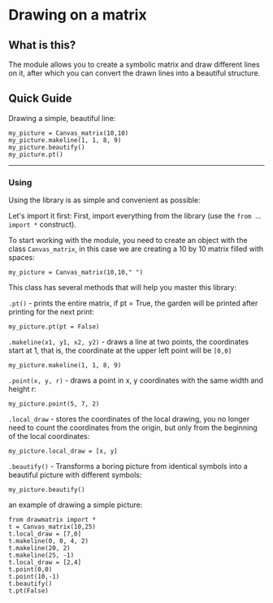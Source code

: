 # Drawing on a matrix #

## What is this? ##
The module allows you to create a symbolic matrix and draw different lines on it, after which you can convert the drawn lines into a beautiful structure.

## Quick Guide ##

Drawing a simple, beautiful line:

    
    my_picture = Сanvas_matrix(10,10)
    my_picture.makeline(1, 1, 8, 9)
    my_picture.beautify()
    my_picture.pt()



----------


### Using ###


Using the library is as simple and convenient as possible:

Let's import it first:
First, import everything from the library (use the `from `...` import *` construct).

To start working with the module, you need to create an object with the class `Canvas_matrix`, in this case we are creating a 10 by 10 matrix filled with spaces:

	my_picture = Сanvas_matrix(10,10," ")

This class has several methods that will help you master this library:

`.pt()` - prints the entire matrix, if pt = True, the garden will be printed after printing for the next print:


	my_picture.pt(pt = False)

`.makeline(x1, y1, x2, y2)` - draws a line at two points, the coordinates start at 1, that is, the coordinate at the upper left point will be `[0,0]`

	my_picture.makeline(1, 1, 8, 9)

`.point(x, y, r)` - draws a point in x, y coordinates with the same width and height r:

	my_picture.point(5, 7, 2)

`.local_draw` - stores the coordinates of the local drawing, you no longer need to count the coordinates from the origin, but only from the beginning of the local coordinates:

	my_picture.local_draw = [x, y]

`.beautify()` - Transforms a boring picture from identical symbols into a beautiful picture with different symbols:

	my_picture.beautify()

an example of drawing a simple picture:

	from drawmatrix import *
	t = Сanvas_matrix(10,25)
    t.local_draw = [7,0]
    t.makeline(0, 0, 4, 2)
    t.makeline(20, 2)
    t.makeline(25, -1)
    t.local_draw = [2,4]
    t.point(0,0)
    t.point(10,-1)
    t.beautify()
    t.pt(False)

